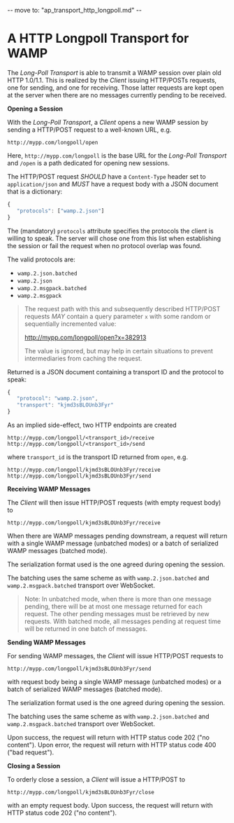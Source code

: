 -- move to: "ap_transport_http_longpoll.md" --

# A HTTP Longpoll Transport for WAMP

The *Long-Poll Transport* is able to transmit a WAMP session over plain old HTTP 1.0/1.1. This is realized by the *Client* issuing HTTP/POSTs requests, one for sending, and one for receiving. Those latter requests are kept open at the server when there are no messages currently pending to be received.

**Opening a Session**

With the *Long-Poll Transport*, a *Client* opens a new WAMP session by sending a HTTP/POST request to a well-known URL, e.g.

    http://mypp.com/longpoll/open

Here, `http://mypp.com/longpoll` is the base URL for the *Long-Poll Transport* and `/open` is a path dedicated for opening new sessions.

The HTTP/POST request *SHOULD* have a `Content-Type` header set to `application/json` and *MUST* have a request body with a JSON document that is a dictionary:

```javascript
{
   "protocols": ["wamp.2.json"]
}
```

The (mandatory) `protocols` attribute specifies the protocols the client is willing to speak. The server will chose one from this list when establishing the session or fail the request when no protocol overlap was found.

The valid protocols are:

 * `wamp.2.json.batched`
 * `wamp.2.json`
 * `wamp.2.msgpack.batched`
 * `wamp.2.msgpack`

> The request path with this and subsequently described HTTP/POST requests *MAY* contain a query parameter `x` with some random or sequentially incremented value:
>
>   http://mypp.com/longpoll/open?x=382913
>
> The value is ignored, but may help in certain situations to prevent intermediaries from caching the request.
>

Returned is a JSON document containing a transport ID and the protocol to speak:

```javascript
{
   "protocol": "wamp.2.json",
   "transport": "kjmd3sBLOUnb3Fyr"
}
```

As an implied side-effect, two HTTP endpoints are created

    http://mypp.com/longpoll/<transport_id>/receive
    http://mypp.com/longpoll/<transport_id>/send

where `transport_id` is the transport ID returned from `open`, e.g.

    http://mypp.com/longpoll/kjmd3sBLOUnb3Fyr/receive
    http://mypp.com/longpoll/kjmd3sBLOUnb3Fyr/send


**Receiving WAMP Messages**

The *Client* will then issue HTTP/POST requests (with empty request body) to

    http://mypp.com/longpoll/kjmd3sBLOUnb3Fyr/receive

When there are WAMP messages pending downstream, a request will return with a single WAMP message (unbatched modes) or a batch of serialized WAMP messages (batched mode).

The serialization format used is the one agreed during opening the session.

The batching uses the same scheme as with `wamp.2.json.batched` and `wamp.2.msgpack.batched` transport over WebSocket.

> Note: In unbatched mode, when there is more than one message pending, there will be at most one message returned for each request. The other pending messages must be retrieved by new requests. With batched mode, all messages pending at request time will be returned in one batch of messages.
>

**Sending WAMP Messages**

For sending WAMP messages, the *Client* will issue HTTP/POST requests to

    http://mypp.com/longpoll/kjmd3sBLOUnb3Fyr/send

with request body being a single WAMP message (unbatched modes) or a batch of serialized WAMP messages (batched mode).

The serialization format used is the one agreed during opening the session.

The batching uses the same scheme as with `wamp.2.json.batched` and `wamp.2.msgpack.batched` transport over WebSocket.

Upon success, the request will return with HTTP status code 202 ("no content"). Upon error, the request will return with HTTP status code 400 ("bad request").


**Closing a Session**

To orderly close a session, a *Client* will issue a HTTP/POST to

    http://mypp.com/longpoll/kjmd3sBLOUnb3Fyr/close

with an empty request body. Upon success, the request will return with HTTP status code 202 ("no content").
